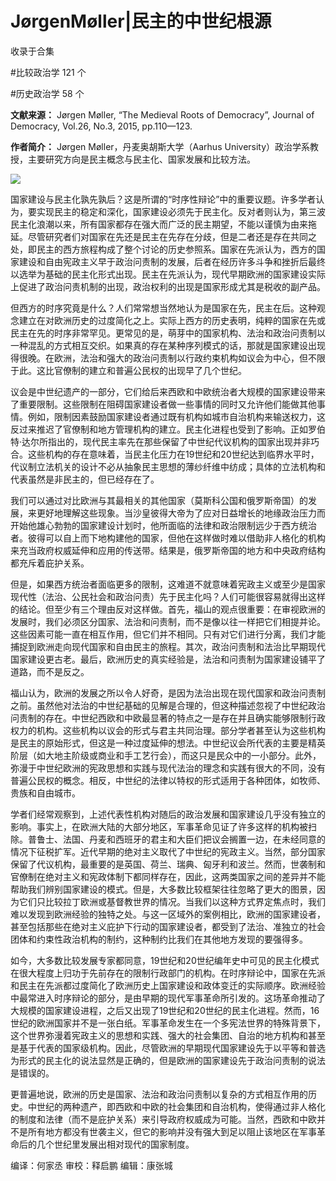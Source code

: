 # JørgenMøller|民主的中世纪根源


收录于合集

#比较政治学 121 个

#历史政治学 58 个

**文献来源：** Jørgen Møller, “The Medieval Roots of Democracy”, Journal of
Democracy, Vol.26, No.3, 2015, pp.110—123.

  

 **作者简介：** Jørgen Møller，丹麦奥胡斯大学（Aarhus
University）政治学系教授，主要研究方向是民主概念与民主化、国家发展和比较方法。

![](/images/111/2.png)

国家建设与民主化孰先孰后？这是所谓的“时序性辩论”中的重要议题。许多学者认为，要实现民主的稳定和深化，国家建设必须先于民主化。反对者则认为，第三波民主化浪潮以来，所有国家都存在强大而广泛的民主期望，不能以谨慎为由来拖延。尽管研究者们对国家在先还是民主在先存在分歧，但是二者还是存在共同之处，即民主的西方旅程构成了整个讨论的历史参照系。国家在先派认为，西方的国家建设和自由宪政主义早于政治问责制的发展，后者在经历许多斗争和挫折后最终以选举为基础的民主化形式出现。民主在先派认为，现代早期欧洲的国家建设实际上促进了政治问责机制的出现，政治权利的出现是国家形成尤其是税收的副产品。

  

但西方的时序究竟是什么？人们常常想当然地认为是国家在先，民主在后。这种观念建立在对欧洲历史的过度简化之上。实际上西方的历史表明，纯粹的国家在先或民主在先的时序非常罕见。更常见的是，萌芽中的国家机构、法治和政治问责制以一种混乱的方式相互交织。如果真的存在某种序列模式的话，那就是国家建设出现得很晚。在欧洲，法治和强大的政治问责制以行政约束机构如议会为中心，但不限于此。这比官僚制的建立和普遍公民权的出现早了几个世纪。

  

议会是中世纪遗产的一部分，它们给后来西欧和中欧统治者大规模的国家建设带来了重要限制。这些限制在阻碍国家建设者做一些事情的同时又允许他们能做其他事情。例如，限制因素鼓励国家建设者通过既有机构如城市自治机构来输送权力，这反过来推迟了官僚制和地方管理机构的建立。民主化进程也受到了影响。正如罗伯特·达尔所指出的，现代民主率先在那些保留了中世纪代议机构的国家出现并非巧合。这些机构的存在意味着，当民主化压力在19世纪和20世纪达到临界水平时，代议制立法机关的设计不必从抽象民主思想的薄纱纤维中纺成；具体的立法机构和代表虽然是非民主的，但已经存在了。

  

我们可以通过对比欧洲与其最相关的其他国家（莫斯科公国和俄罗斯帝国）的发展，来更好地理解这些现象。当沙皇彼得大帝为了应对日益增长的地缘政治压力而开始他雄心勃勃的国家建设计划时，他所面临的法律和政治限制远少于西方统治者。彼得可以自上而下地构建他的国家，但他在这样做时难以借助非人格化的机构来充当政府权威延伸和应用的传送带。结果是，俄罗斯帝国的地方和中央政府结构都充斥着庇护关系。

  

但是，如果西方统治者面临更多的限制，这难道不就意味着宪政主义或至少是国家现代性（法治、公民社会和政治问责）先于民主化吗？人们可能很容易就得出这样的结论。但至少有三个理由反对这样做。首先，福山的观点很重要：在审视欧洲的发展时，我们必须区分国家、法治和问责制，而不是像以往一样把它们相提并论。这些因素可能一直在相互作用，但它们并不相同。只有对它们进行分离，我们才能捕捉到欧洲走向现代国家和自由民主的旅程。其次，政治问责制和法治比早期现代国家建设更古老。最后，欧洲历史的真实经验是，法治和问责制为国家建设铺平了道路，而不是反之。

  

福山认为，欧洲的发展之所以令人好奇，是因为法治出现在现代国家和政治问责制之前。虽然他对法治的中世纪基础的见解是合理的，但这种描述忽视了中世纪政治问责制的存在。中世纪西欧和中欧最显著的特点之一是存在并且确实能够限制行政权力的机构。这些机构以议会的形式与君主共同治理。部分学者甚至认为这些机构是民主的原始形式，但这是一种过度延伸的想法。中世纪议会所代表的主要是精英阶层（如大地主阶级或商业和手工艺行会），而这只是民众中的一小部分。此外，弥漫于中世纪欧洲的宪政思想和实践与现代法治的理念和实践有很大的不同，没有普遍公民权的概念。相反，中世纪的法律以特权的形式适用于各种团体，如牧师、贵族和自由城市。

  

学者们经常观察到，上述代表性机构对随后的政治发展和国家建设几乎没有独立的影响。事实上，在欧洲大陆的大部分地区，军事革命见证了许多这样的机构被扫除。普鲁士、法国、丹麦和西班牙的君主和大臣们把议会搁置一边，在未经同意的情况下征税扩军。近代早期的绝对主义取代了中世纪的宪政主义。当然，部分国家保留了代议机构，最重要的是英国、荷兰、瑞典、匈牙利和波兰。然而，世袭制和官僚制在绝对主义和宪政体制下都同样存在，因此，这两类国家之间的差异并不能帮助我们辨别国家建设的模式。但是，大多数比较框架往往忽略了更大的图景，因为它们只比较拉丁欧洲或基督教世界的情况。当我们以这种方式界定焦点时，我们难以发现到欧洲经验的独特之处。与这一区域外的案例相比，欧洲的国家建设者，甚至包括那些在绝对主义庇护下行动的国家建设者，都受到了法治、准独立的社会团体和约束性政治机构的制约，这种制约比我们在其他地方发现的要强得多。

  

如今，大多数比较发展专家都同意，19世纪和20世纪编年史中可见的民主化模式在很大程度上归功于先前存在的限制行政部门的机构。在时序辩论中，国家在先派和民主在先派都过度简化了欧洲历史上国家建设和政体变迁的实际顺序。欧洲经验中最常进入时序辩论的部分，是由早期的现代军事革命所引发的。这场革命推动了大规模的国家建设进程，之后又出现了19世纪和20世纪的民主化进程。然而，16世纪的欧洲国家并不是一张白纸。军事革命发生在一个多宪法世界的特殊背景下，这个世界弥漫着宪政主义的思想和实践、强大的社会集团、自治的地方机构和甚至是基于代表的国家级机构。因此，尽管欧洲的早期现代国家建设先于以平等和普选为形式的民主化的说法显然是正确的，但是欧洲的国家建设先于政治问责制的说法是错误的。

  

更普遍地说，欧洲的历史是国家、法治和政治问责制以复杂的方式相互作用的历史。中世纪的两种遗产，即西欧和中欧的社会集团和自治机构，使得通过非人格化的制度和法律（而不是庇护关系）来引导政府权威成为可能。当然，西欧和中欧并不是所有地方都没有世袭主义，但它的影响并没有强大到足以阻止该地区在军事革命后的几个世纪里发展出相对现代的国家制度。

  

编译：何家丞 审校：释启鹏 编辑：康张城

